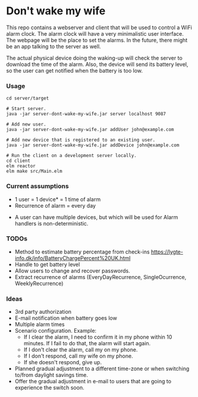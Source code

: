 # Don't wake my wife

This repo contains a webserver and client that will be
used to control a WiFi alarm clock. The alarm clock
will have a very minimalistic user interface. The
webpage will be the place to set the alarms. In the
future, there might be an app talking to the server
as well.

The actual physical device doing the waking-up will
check the server to download the time of the alarm.
Also, the device will send its battery level, so the
user can get notified when the battery is too low.

### Usage
```
cd server/target

# Start server.
java -jar server-dont-wake-my-wife.jar server localhost 9087

# Add new user.
java -jar server-dont-wake-my-wife.jar addUser john@example.com

# Add new device that is registered to an existing user.
java -jar server-dont-wake-my-wife.jar addDevice john@example.com

# Run the client on a development server locally.
cd client
elm reactor
elm make src/Main.elm
```

### Current assumptions

- 1 user = 1 device* = 1 time of alarm
- Recurrence of alarm = every day
  
* A user can have multiple devices, but which will be
  used for Alarm handlers is non-deterministic.

### TODOs

- Method to estimate battery percentage from check-ins
  https://lygte-info.dk/info/BatteryChargePercent%20UK.html
- Handle to get battery level
- Allow users to change and recover passwords.
- Extract recurrence of alarms (EveryDayRecurrence, SingleOcurrence, WeeklyRecurrence)

### Ideas

- 3rd party authorization
- E-mail notification when battery goes low
- Multiple alarm times
- Scenario configuration. Example:
    - If I clear the alarm, I need to confirm it in my
      phone within 10 minutes. If I fail to do that,
      the alarm will start again.
    - If I don't clear the alarm, call my on my phone.  
    - If I don't respond, call my wife on my phone.
    - If she doesn't respond, give up.
- Planned gradual adjustment to a different time-zone
  or when switching to/from daylight savings time.
- Offer the gradual adjustment in e-mail to users that
  are going to experience the switch soon.
